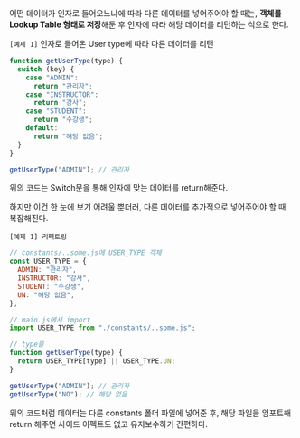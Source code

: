 어떤 데이터가 인자로 들어오느냐에 따라 다른 데이터를 넣어주어야 할 때는, **객체를 Lookup Table 형태로 저장**해둔 후 인자에 따라 해당 데이터를 리턴하는 식으로 한다.

`[예제 1]` 인자로 들어온 User type에 따라 다른 데이터를 리턴

```jsx
function getUserType(type) {
  switch (key) {
    case "ADMIN":
      return "관리자";
    case "INSTRUCTOR":
      return "강사";
    case "STUDENT":
      return "수강생";
    default:
      return "해당 없음";
  }
}

getUserType("ADMIN"); // 관리자
```

위의 코드는 Switch문을 통해 인자에 맞는 데이터를 return해준다.

하지만 이건 한 눈에 보기 어려울 뿐더러, 다른 데이터를 추가적으로 넣어주어야 할 때 복잡해진다.

`[예제 1] 리펙토링`

```jsx
// constants/..some.js에 USER_TYPE 객체
const USER_TYPE = {
  ADMIN: "관리자",
  INSTRUCTOR: "강사",
  STUDENT: "수강생",
  UN: "해당 없음",
};

// main.js에서 import
import USER_TYPE from "./constants/..some.js";

// type을
function getUserType(type) {
  return USER_TYPE[type] || USER_TYPE.UN;
}

getUserType("ADMIN"); // 관리자
getUserType("NO"); // 해당 없음
```

위의 코드처럼 데이터는 다른 constants 폴더 파일에 넣어준 후, 해당 파일을 임포트해 return 해주면 사이드 이펙트도 없고 유지보수하기 간편하다.
